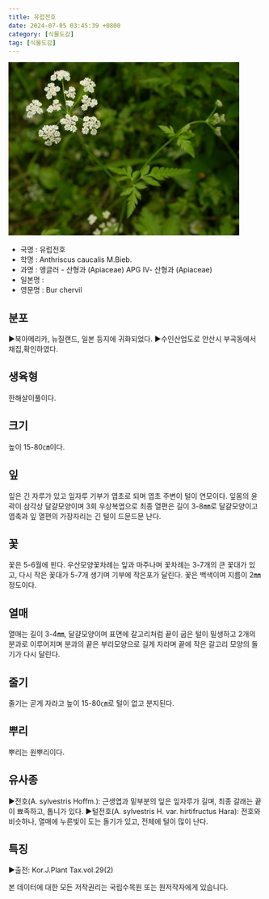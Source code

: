 ```yaml
---
title: 유럽전호
date: 2024-07-05 03:45:39 +0800
category: [식물도감]
tag: [식물도감]
---
```




![유럽전호](/assets/img/fileUpload/plants/basic/Umbelliferae/Anthriscus/2382/2382_1_th2.JPG)
- 국명 : 유럽전호
- 학명 : Anthriscus caucalis M.Bieb.
- 과명 : 앵글러 - 산형과 (Apiaceae) APG Ⅳ- 산형과 (Apiaceae)
- 일본명 : 
- 영문명 : Bur chervil


## 분포
▶북아메리카, 뉴질랜드, 일본 등지에 귀화되었다.
▶수인산업도로 안산시 부곡동에서 채집,확인하였다.
## 생육형
한해살이풀이다.
## 크기
높이 15-80㎝이다.
## 잎
잎은 긴 자루가 있고 잎자루 기부가 엽초로 되며 엽초 주변이 털이 연모이다. 잎몸의 윤곽이 삼각상 달걀모양이며 3회 우상복엽으로 최종 열편은 길이 3-8㎜로 달걀모양이고 엽축과 잎 열편의 가장자리는 긴 털이 드문드문 난다.
## 꽃
꽃은 5-6월에 핀다. 우산모양꽃차례는 잎과 마주나며 꽃차례는 3-7개의 큰 꽃대가 있고, 다시 작은 꽃대가 5-7개 생기며 기부에 작은포가 달린다. 
꽃은 백색이며 지름이 2㎜정도이다.
## 열매
열매는 길이 3-4㎜, 달걀모양이며 표면에 갈고리처럼 끝이 굽은 털이 밀생하고 2개의 분과로 이루어지며 분과의 끝은 부리모양으로 길게 자라며 끝에 작은 갈고리 모양의 돌기가 다시 달린다.
## 줄기
줄기는 곧게 자라고 높이 15-80㎝로 털이 없고 분지된다.
## 뿌리
뿌리는 원뿌리이다.
## 유사종
▶전호(A. sylvestris Hoffm.): 근생엽과 밑부분의 잎은 잎자루가 길며, 최종 갈래는 끝이 뾰족하고, 톱니가 있다. 
▶털전호(A. sylvestris H. var. hirtifructus Hara): 전호와 비슷하나, 열매에 누른빛이 도는 돌기가 있고, 전체에 털이 많이 난다.
## 특징
▶출전: Kor.J.Plant Tax.vol.29(2)






본 데이터에 대한 모든 저작권리는 국립수목원 또는 원저작자에게 있습니다.
